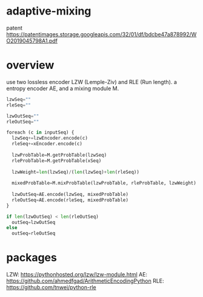 # adaptive-mixing
patent https://patentimages.storage.googleapis.com/32/01/df/bdcbe47a878992/WO2019045798A1.pdf

# overview
use two lossless encoder LZW (Lemple-Ziv) and RLE (Run length). a entropy encoder AE, and a mixing module M.

```python
lzwSeq=""
rleSeq=""

lzwOutSeq=""
rleOutSeq=""

foreach (c in inputSeq) {
  lzwSeq+=lzwEncoder.encode(c)
  rleSeq+=xEncoder.encode(c)
  
  lzwProbTable=M.getProbTable(lzwSeq)
  rleProbTable=M.getProbTable(xSeq)
  
  lzwWeight=len(lzwSeq)/(len(lzwSeq)+len(rleSeq))
  
  mixedProbTable=M.mixProbTable(lzwProbTable, rleProbTable, lzwWeight)
  
  lzwOutSeq=AE.encode(lzwSeq, mixedProbTable)
  rleOutSeq=AE.encode(rleSeq, mixedProbTable)
}

if len(lzwOutSeq) < len(rleOutSeq)
  outSeq=lzwOutSeq
else
  outSeq=rleOutSeq
```

# packages
LZW: https://pythonhosted.org/lzw/lzw-module.html
AE: https://github.com/ahmedfgad/ArithmeticEncodingPython
RLE: https://github.com/tnwei/python-rle
